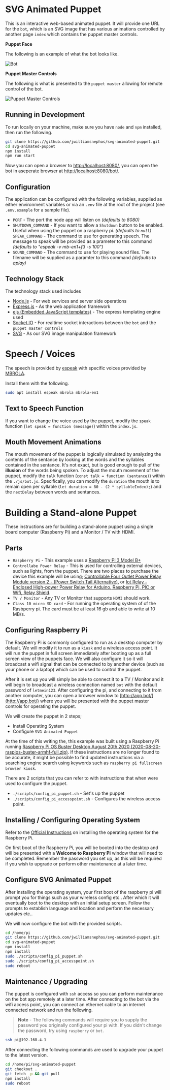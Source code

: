 # SVG Animated Puppet

This is an interactive web-based animated puppet.  It will provide one URL for the `bot`, which is an SVG image that has various animations controlled by another page `index` which contains the puppet master controls.

**Puppet Face**

The following is an example of what the bot looks like.

![Bot](./public/img/bot.gif "Bot")

**Puppet Master Controls**

The following is what is presented to the `puppet master` allowing for remote control of the bot.

![Puppet Master Controls](./public/img/puppet_master_controls.png "Puppet Master Controls")

## Running in Development

To run locally on your machine, make sure you have `node` and `npm` installed, then run the following.

```bash
git clone https://github.com/jwilliamsnephos/svg-animated-puppet.git
cd svg-animated-puppet
npm install
npm run start
```

Now you can open a browser to [http://localhost:8080/](http://localhost:8080/), you can open the bot in aseperate browser at [http://localhost:8080/bot/](http://localhost:8080/bot/).

## Configuration

The application can be configured with the following variables, supplied as either environment variables or via an `.env` file at the root of the project (see `.env.example` for a sample file).

* `PORT` - The port the node app will listen on *(defaults to 8080)*
* `SHUTDOWN_COMMAND` - If you want to allow a `Shutdown` button to be enabled.  Useful when using the puppet on a raspberry pi. *(defaults to `null`)* `SPEAK_COMMAND` - The command to use for generating speech.  The message to speak will be provided as a prameter to this command *(defaults to "espeak -v mb-en1+f3 -s 100")*
* `SOUND_COMMAND` - The command to use for playing sound files.  The filename will be supplied as a paramter to this command *(defaults to aplay)*

## Technology Stack

The technology stack used includes

* [Node.js](https://nodejs.org/en/) - For web services and server side operations
* [Express.js](https://expressjs.com/) - As the web application framework
* [ejs (Embedded JavaScript templates)](hhttps://github.com/mde/ejs) - The express templating engine used
* [Socket.IO](https://socket.io/) - For realtime socket interactions between the `bot` and the `puppet master controls`
* [SVG](https://svgjs.com/docs/3.0/) - As our SVG image manipulation framework


# Speech / Voices

The speech is provided by [espeak](https://github.com/espeak-ng/espeak-ng) with specific voices provided by [MBROLA](https://github.com/espeak-ng/espeak-ng/blob/master/docs/mbrola.md).

Install them with the following.

```bash
sudo apt install espeak mbrola mbrola-en1
```

## Text to Speech Function

If you want to change the voice used by the puppet, modify the `speak` function (`let speak = function (message)`) within the `index.js`.

## Mouth Movement Animations

The mouth movement of the puppet is logically simulated by analyzing the contents of the sentance by looking at the words and the syllables contained in the sentance.  It's not exact, but is good enough to pull of the **illusion** of the words being spoken.  To adjust the mouth movement of the puppet, modify the `talk` function (`const talk = function (sentance)`) within the `./js/bot.js`. Specifically, you can modify the `duration` the mouth is to remain open per syllable (`let duration = 80 - (2 * syllableIndex);`) and the `nextDelay` between words and sentances.

# Building a Stand-alone Puppet

These instructions are for building a stand-alone puppet using a single board computer (Raspberry Pi) and a Monitor / TV with HDMI.

## Parts

* `Raspberry Pi` - This example uses a [Raspberry Pi 3 Model B+](https://www.raspberrypi.org/products/raspberry-pi-3-model-b-plus/)
* `Controllabe Power Relay` - This is used for controlling external devices, such as lights, from the puppet.  There are two places to purchase the device this example will be using; [Controllable Four Outlet Power Relay Module version 2 - (Power Switch Tail Alternative)](https://www.adafruit.com/product/2935), or [Iot Relay - Enclosed High-power Power Relay for Arduino, Raspberry Pi, PIC or Wifi, Relay Shield](https://www.amazon.com/Iot-Relay-Enclosed-High-Power-Raspberry/dp/B00WV7GMA2).
* `TV / Monitor` - Any TV or Monitor that supports `HDMI` should work.
* `Class 10 micro SD card` - For running the operating system of of the Rasbperry pi.  The card must be at least 16 gb and able to write at 10 MB/s.

## Configuring Raspberry Pi

The Raspberry Pi is commonly configured to run as a desktop computer by default.  We will modify it to run as a `kiosk` and a wireless access point.  It will run the puppet in full screen immediately after booting up as a full screen view of the puppets face.  We will also configure it so it will broadcast a wifi signal that can be connected to by another device (such as your phone or a laptop) which can be used to control the puppet.

After it is set up you will simply be able to connect it to a TV / Monitor and it will begin to broadcast a wireless connection named `bot` with the default password of `letmein123`.  After configuring the pi, and connecting to it from another computer, you can open a browser window to [http://app.bot/](http://app.bot/) where you will be presented with the puppet master controls for operating the puppet.

We will create the puppet in 2 steps;

* Install Operating System
* Configure `SVG Animated Puppet`

At the time of this writing the, this example was built using a Raspberry Pi running [Raspberry Pi OS Buster Desktop August 20th 2020 (2020-08-20-raspios-buster-armhf-full.zip)](https://www.raspberrypi.org/downloads/raspberry-pi-os/).  If these instructions are no longer found to be accurate, it might be possible to find updated instructions via a searching engine search using keywords such as `raspberry pi fullscreen browser kiosk`.

There are 2 scripts that you can refer to with instructions that when were used to configure the puppet.

* `./scripts/config_pi_puppet.sh` - Set's up the puppet
* `./scripts/config_pi_accesspoint.sh` - Configures the wireless access point.

## Installing / Configuring Operating System

Refer to the [Official Instructions](https://www.raspberrypi.org/documentation/installation/installing-images/README.md) on installing the operating system for the Raspberry Pi.

On first boot of the Raspberry Pi, you will be booted into the desktop and will be presented with a **Welcome to Raspberry Pi** window that will need to be completed.  Remember the password you set up, as this will be required if you wish to upgrade or perform other maintenance at a later time.

## Configure SVG Animated Puppet

After installing the operating system, your first boot of the raspberry pi will prompt you for things such as your wireless config etc.. After which it will eventually boot to the desktop with an initial setup screen.  Follow the prompts to establish language and location and perform the necessary updates etc..

We will now configure the bot with the provided scripts.

```bash
cd /home/pi
git clone https://github.com/jwilliamsnephos/svg-animated-puppet.git
cd svg-animated-puppet
npm install
npm install
sudo ./scripts/config_pi_puppet.sh
sudo ./scripts/config_pi_accesspoint.sh
sudo reboot
```

## Maintenance / Upgrading

The puppet is configured with `ssh` access so you can perform maintenance on the bot app remotely at a later time.  After connecting to the bot via the wifi access point, you can connect an ethernet cable to an internet connected network and run the following.

> **Note** - The following commands will require you to supply the password you originally configured your pi with.  If you didn't change the password, try using `raspberry` or `bot`.

```bash
ssh pi@192.168.4.1
```

After connecting the following commands are used to upgrade your puppet to the latest version.

```bash
cd /home/pi/svg-animated-puppet
git checkout .
git fetch -p && git pull
npm install
sudo reboot
```
